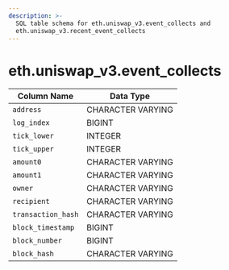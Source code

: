 ```yaml
---
description: >-
  SQL table schema for eth.uniswap_v3.event_collects and
  eth.uniswap_v3.recent_event_collects
---
```


# eth.uniswap\_v3.event\_collects

| Column Name        | Data Type         |
| ------------------ | ----------------- |
| `address`          | CHARACTER VARYING |
| `log_index`        | BIGINT            |
| `tick_lower`       | INTEGER           |
| `tick_upper`       | INTEGER           |
| `amount0`          | CHARACTER VARYING |
| `amount1`          | CHARACTER VARYING |
| `owner`            | CHARACTER VARYING |
| `recipient`        | CHARACTER VARYING |
| `transaction_hash` | CHARACTER VARYING |
| `block_timestamp`  | BIGINT            |
| `block_number`     | BIGINT            |
| `block_hash`       | CHARACTER VARYING |
